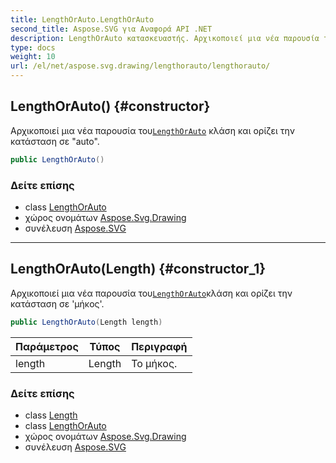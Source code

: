 ```yaml
---
title: LengthOrAuto.LengthOrAuto
second_title: Aspose.SVG για Αναφορά API .NET
description: LengthOrAuto κατασκευαστής. Αρχικοποιεί μια νέα παρουσία τουLengthOrAuto κλάση και ορίζει την κατάσταση σε auto.
type: docs
weight: 10
url: /el/net/aspose.svg.drawing/lengthorauto/lengthorauto/
---
```

## LengthOrAuto() {#constructor}

Αρχικοποιεί μια νέα παρουσία του[`LengthOrAuto`](../) κλάση και ορίζει την κατάσταση σε "auto".

```csharp
public LengthOrAuto()
```

### Δείτε επίσης

* class [LengthOrAuto](../)
* χώρος ονομάτων [Aspose.Svg.Drawing](../../lengthorauto/)
* συνέλευση [Aspose.SVG](../../../)

---

## LengthOrAuto(Length) {#constructor_1}

Αρχικοποιεί μια νέα παρουσία του[`LengthOrAuto`](../)κλάση και ορίζει την κατάσταση σε 'μήκος'.

```csharp
public LengthOrAuto(Length length)
```

| Παράμετρος | Τύπος | Περιγραφή |
| --- | --- | --- |
| length | Length | Το μήκος. |

### Δείτε επίσης

* class [Length](../../length/)
* class [LengthOrAuto](../)
* χώρος ονομάτων [Aspose.Svg.Drawing](../../lengthorauto/)
* συνέλευση [Aspose.SVG](../../../)


